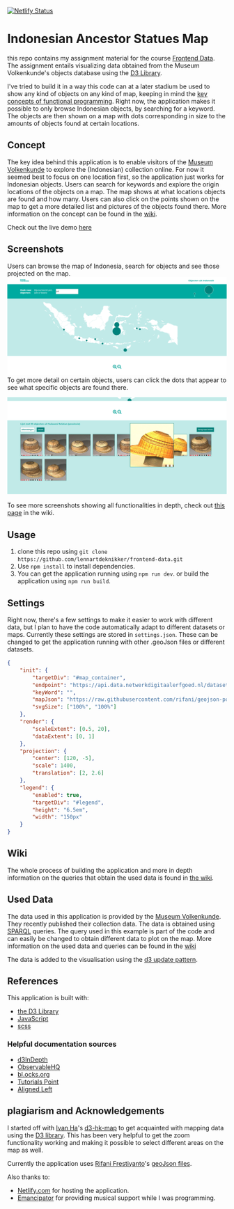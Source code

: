 [![Netlify Status](https://api.netlify.com/api/v1/badges/c4d10ccf-41ae-4b4f-8b1b-8bc978f6786d/deploy-status)](https://app.netlify.com/sites/frosty-bardeen-0cc821/deploys)

# Indonesian Ancestor Statues Map
this repo contains my assignment material for the course [Frontend Data](https://github.com/cmda-tt/course-19-20). The assignment entails visualizing data obtained from the Museum Volkenkunde's objects database using the [D3 Library](https://github.com/d3/d3).

I've tried to build it in a way this code can at a later stadium be used to show any kind of objects on any kind of map, keeping in mind the [key concepts of functional programming](https://github.com/lennartdeknikker/functional-programming/wiki/About-functional-programming-in-JavaScript). Right now, the application makes it possible to only browse Indonesian objects, by searching for a keyword. The objects are then shown on a map with dots corresponding in size to the amounts of objects found at certain locations. 

## Concept
The key idea behind this application is to enable visitors of the [Museum Volkenkunde](https://www.volkenkunde.nl/) to explore the (Indonesian) collection online. For now it seemed best to focus on one location first, so the application just works for Indonesian objects. Users can search for keywords and explore the origin locations of the objects on a map. The map shows at what locations objects are found and how many. Users can also click on the points shown on the map to get a more detailed list and pictures of the objects found there. More information on the concept can be found in the [wiki](https://github.com/lennartdeknikker/frontend-data/wiki/Concept).

Check out the live demo [here](https://volkenkunde.lenn4rt.com/)

## Screenshots
Users can browse the map of Indonesia, search for objects and see those projected on the map.
![screenshot1](https://github.com/lennartdeknikker/frontend-data/blob/master/wiki-resources/screenshots/screenshot3.png)
To get more detail on certain objects, users can click the dots that appear to see what specific objects are found there.

![screenshot7](https://github.com/lennartdeknikker/frontend-data/blob/master/wiki-resources/screenshots/screenshot7.png)

To see more screenshots showing all functionalities in depth, check out [this page](https://github.com/lennartdeknikker/frontend-data/wiki/Screenshots) in the wiki.

## Usage
1. clone this repo using `git clone https://github.com/lennartdeknikker/frontend-data.git`
2. Use `npm install` to install dependencies.
3. You can get the application running using `npm run dev`. or build the application using `npm run build`.

## Settings
Right now, there's a few settings to make it easier to work with different data, but I plan to have the code automatically adapt to different datasets or maps. Currently these settings are stored in `settings.json`. These can be changed to get the application running with other .geoJson files or different datasets.

```json
{
	"init": {
		"targetDiv": "#map_container",
		"endpoint": "https://api.data.netwerkdigitaalerfgoed.nl/datasets/ivo/NMVW/services/NMVW-29/sparql",
		"keyWord": "",
		"mapJson": "https://raw.githubusercontent.com/rifani/geojson-political-indonesia/master/IDN_adm_1_province.json",
		"svgSize": ["100%", "100%"]
	},
	"render": {
		"scaleExtent": [0.5, 20],
		"dataExtent": [0, 1]
	},
	"projection": {
		"center": [120, -5],
		"scale": 1400,
		"translation": [2, 2.6]
	},
	"legend": {
		"enabled": true,
		"targetDiv": "#legend",
		"height": "6.5em",
		"width": "150px"
	}
}

```

## Wiki
The whole process of building the application and more in depth information on the queries that obtain the used data is found in [the wiki](https://github.com/lennartdeknikker/frontend-data/wiki).

## Used Data
The data used in this application is provided by the [Museum Volkenkunde](https://www.volkenkunde.nl/). They recently published their collection data. The data is obtained using [SPARQL](https://en.wikipedia.org/wiki/SPARQL) queries. The query used in this example is part of the code and can easily be changed to obtain different data to plot on the map. More information on the used data and queries can be found in the [wiki](https://github.com/lennartdeknikker/frontend-data/wiki/)

The data is added to the visualisation using the [d3 update pattern](https://github.com/lennartdeknikker/frontend-data/wiki/Working-with-D3).

## References
This application is built with:
- [the D3 Library](https://github.com/d3/d3)
- [JavaScript](https://developer.mozilla.org/en-US/docs/Web/javascript)
- [scss](https://sass-lang.com/)

### Helpful documentation sources
- [d3InDepth](https://www.d3indepth.com/)
- [ObservableHQ](https://observablehq.com/)
- [bl.ocks.org](https://bl.ocks.org/)
- [Tutorials Point](https://www.tutorialspoint.com/d3js/d3js_installation.htm)
- [Aligned Left](https://alignedleft.com/tutorials/d3/adding-elements/)

## plagiarism and Acknowledgements
I started off with [Ivan Ha](https://github.com/ivan-ha)'s [d3-hk-map](https://github.com/ivan-ha/d3-hk-map/blob/development/hongkong.js) to get acquainted with mapping data using the [D3 library](https://github.com/d3/d3). This has been very helpful to get the zoom functionality working and making it possible to select different areas on the map as well.

Currently the application uses [Rifani Frestiyanto](https://github.com/rifani)'s [geoJson files](https://github.com/rifani/geojson-political-indonesia).

Also thanks to:
- [Netlify.com](https://www.netlify.com/) for hosting the application.
- [Emancipator](http://emancipatormusic.com/) for providing musical support while I was programming.
